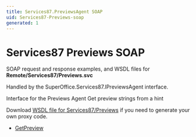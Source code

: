 ```yaml
---
title: Services87.PreviewsAgent SOAP
uid: Services87-Previews-soap
generated: 1
---
```


# Services87 Previews SOAP

SOAP request and response examples, and WSDL files for **Remote/Services87/Previews.svc**

Handled by the <see cref="T:SuperOffice.Services87.IPreviewsAgent">SuperOffice.Services87.IPreviewsAgent</see> interface.

Interface for the Previews Agent
Get preview strings from a hint

Download [WSDL file for Services87/Previews](../Services87-Previews.md) if you need to generate your own proxy code.

* [GetPreview](GetPreview.md)
